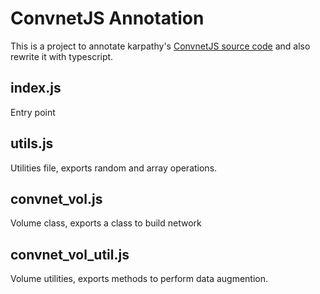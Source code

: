 # ConvnetJS Annotation

This is a project to annotate karpathy's [ConvnetJS source code](https://github.com/karpathy/convnetjs) and also rewrite it with typescript.

## index.js

Entry point

## utils.js

Utilities file, exports random and array operations.

## convnet_vol.js

Volume class, exports a class to build network

## convnet_vol_util.js

Volume utilities, exports methods to perform data augmention.